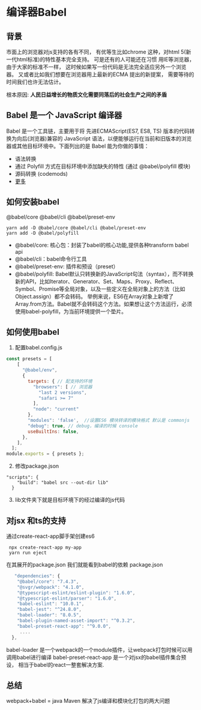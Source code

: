 # 编译器Babel

## 背景
市面上的浏览器对js支持的各有不同， 有优等生比如chrome 这种，对html 5(新一代html标准)的特性基本完全支持。 可是还有的人可能还在习惯
用IE等浏览器， 由于大家的标准不一样， 这时候如果写一份代码是无法完全适应另外一个浏览器。  又或者比如我们想要在浏览器用上最新的ECMA 提出的新提案， 需要等待的时间我们也许无法估计。

根本原因:
**人民日益增长的物质文化需要同落后的社会生产之间的矛盾**
## Babel 是一个 JavaScript 编译器
Babel 是一个工具链，主要用于将 先进ECMAScript(ES7, ES8, TS) 版本的代码转换为向后(浏览器)兼容的 JavaScript 语法，以便能够运行在当前和旧版本的浏览器或其他目标环境中。下面列出的是 Babel 能为你做的事情：
* 语法转换
* 通过 Polyfill 方式在目标环境中添加缺失的特性 (通过 @babel/polyfill 模块)
* 源码转换 (codemods)
* [更多](https://babeljs.io/videos.html)

## 如何安装babel
@babel/core @babel/cli @babel/preset-env
```
yarn add -D @babel/core @babel/cli @babel/preset-env
yarn add -D @babel/polyfill
```
* @babel/core: 核心包：封装了babel的核心功能,提供各种transform babel api
* @babel/cli：babel命令行工具
* @babel/preset-env: 插件和预设（preset）
* @babel/polyfill: Babel默认只转换新的JavaScript句法（syntax），而不转换新的API，比如Iterator、Generator、Set、Maps、Proxy、Reflect、Symbol、Promise等全局对象，以及一些定义在全局对象上的方法（比如Object.assign）都不会转码。
举例来说，ES6在Array对象上新增了Array.from方法。Babel就不会转码这个方法。如果想让这个方法运行，必须使用babel-polyfill，为当前环境提供一个垫片。

## 如何使用babel

1. 配置babel.config.js
```javascript
const presets = [
    [
      "@babel/env",
      {
        targets: { // 配支持的环境
          "browsers": [ // 浏览器
            "last 2 versions",
            "safari >= 7"
          ],
          "node": "current"
        },
        "modules": 'false',  //设置ES6 模块转译的模块格式 默认是 commonjs
        "debug": true, // debug，编译的时候 console
        useBuiltIns: false,
      },
    ],
  ];
module.exports = { presets };
```
2. 修改package.json
```
"scripts": {
    "build": "babel src --out-dir lib"
  }
```
3. lib文件夹下就是目标环境下的经过编译的js代码

## 对jsx 和ts的支持
通过create-react-app脚手架创建es6
```
 npx create-react-app my-app
 yarn run eject
```
在其展开的package.json 我们就能看到babel的依赖
package.json
```javascript {2,10}
   "dependencies": {
    "@babel/core": "7.4.3",
    "@svgr/webpack": "4.1.0",
    "@typescript-eslint/eslint-plugin": "1.6.0",
    "@typescript-eslint/parser": "1.6.0",
    "babel-eslint": "10.0.1",
    "babel-jest": "^24.8.0",
    "babel-loader": "8.0.5",
    "babel-plugin-named-asset-import": "^0.3.2",
    "babel-preset-react-app": "^9.0.0",
     ....
  },
```
babel-loader 是一个webpack的一个module插件，让webpack打包时候可以用调用babel进行编译
babel-preset-react-app 是一个对jsx的babel插件集合预设， 相当于babel的react一整套解决方案.
## 总结
webpack+babel = java Maven 解决了js编译和模块化打包的两大问题